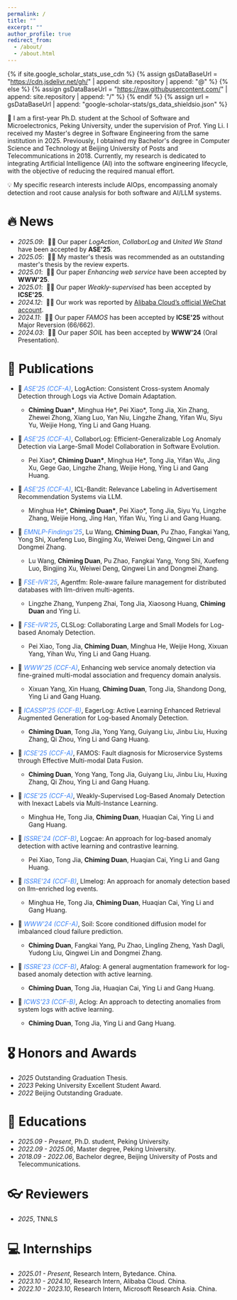 ```yaml
---
permalink: /
title: ""
excerpt: ""
author_profile: true
redirect_from: 
  - /about/
  - /about.html
---
```


{% if site.google_scholar_stats_use_cdn %}
{% assign gsDataBaseUrl = "https://cdn.jsdelivr.net/gh/" | append: site.repository | append: "@" %}
{% else %}
{% assign gsDataBaseUrl = "https://raw.githubusercontent.com/" | append: site.repository | append: "/" %}
{% endif %}
{% assign url = gsDataBaseUrl | append: "google-scholar-stats/gs_data_shieldsio.json" %}

<span class='anchor' id='about-me'></span>

📖 I am a first-year Ph.D. student at the School of Software and Microelectronics, Peking University, under the supervision of Prof. Ying Li. I received my Master's degree in Software Engineering from the same institution in 2025. Previously, I obtained my Bachelor's degree in Computer Science and Technology at Beijing University of Posts and Telecommunications in 2018. Currently, my research is dedicated to integrating Artificial Intelligence (AI) into the software engineering lifecycle, with the objective of reducing the required manual effort.

💡 My specific research interests include AIOps, encompassing anomaly detection and root cause analysis for both software and AI/LLM systems.

# 🔥 News
- *2025.09*: &nbsp;🎉🎉 Our paper *LogAction*, *CollaborLog* and *United We Stand* have been accepted by **ASE'25**.
- *2025.05*: &nbsp;🎉🎉 My master's thesis was recommended as an outstanding master's thesis by the review experts.
- *2025.01*: &nbsp;🎉🎉 Our paper *Enhancing web service* have been accepted by **WWW'25**.
- *2025.01*: &nbsp;🎉🎉 Our paper *Weakly-supervised* has been accepted by **ICSE'25**.
- *2024.12*: &nbsp;🎉🎉 Our work was reported by [Alibaba Cloud’s official WeChat account](https://mp.weixin.qq.com/s/xJs3I9jyX-xkuUpRu7_NWg).
- *2024.11*: &nbsp;🎉🎉 Our paper *FAMOS* has been accepted by **ICSE'25** without Major Reversion (66/662). 
- *2024.03*: &nbsp;🎉🎉 Our paper *SOIL* has been accepted by **WWW'24** (Oral Presentation).
# 📝 Publications 


- 📑 <span style="color: #3b82f6;">*ASE'25 (CCF-A)*</span>,  <span>LogAction: Consistent Cross-system Anomaly Detection through Logs via Active Domain Adaptation.</span>
  - <span>**Chiming Duan\***, Minghua He\*, Pei Xiao\*, Tong Jia, Xin Zhang, Zhewei Zhong, Xiang Luo, Yan Niu, Lingzhe Zhang, Yifan Wu, Siyu Yu, Weijie Hong, Ying Li and Gang Huang.</span>

- 📑 <span style="color: #3b82f6;">*ASE'25 (CCF-A)*</span>,  <span>CollaborLog: Efficient-Generalizable Log Anomaly Detection via Large-Small Model Collaboration in Software Evolution.</span>
  - <span>Pei Xiao\*, **Chiming Duan\***, Minghua He\*, Tong Jia, Yifan Wu, Jing Xu, Gege Gao, Lingzhe Zhang, Weijie Hong, Ying Li and Gang Huang.</span>

- 📑 <span style="color: #3b82f6;">*ASE'25 (CCF-A)*</span>,  <span>ICL-Bandit: Relevance Labeling in Advertisement Recommendation Systems via LLM.</span>
  - <span>Minghua He\*, **Chiming Duan\***, Pei Xiao\*, Tong Jia, Siyu Yu, Lingzhe Zhang, Weijie Hong, Jing Han, Yifan Wu, Ying Li and Gang Huang.</span>

- 📑 <span style="color: #3b82f6;">*EMNLP-Findings'25*</span>,  <span>Lu Wang, **Chiming Duan**, Pu Zhao, Fangkai Yang, Yong Shi, Xuefeng Luo, Bingjing Xu, Weiwei Deng, Qingwei Lin and Dongmei Zhang.</span>
  - <span>Lu Wang, **Chiming Duan**, Pu Zhao, Fangkai Yang, Yong Shi, Xuefeng Luo, Bingjing Xu, Weiwei Deng, Qingwei Lin and Dongmei Zhang.</span>

- 📑 <span style="color: #3b82f6;">*FSE-IVR'25*</span>,  <span>Agentfm: Role-aware failure management for distributed databases with llm-driven multi-agents.</span>
  - <span>Lingzhe Zhang, Yunpeng Zhai, Tong Jia, Xiaosong Huang, **Chiming Duan** and Ying Li.</span>

- 📑 <span style="color: #3b82f6;">*FSE-IVR'25*</span>,  <span>CLSLog: Collaborating Large and Small Models for Log-based Anomaly Detection.</span>
  - <span>Pei Xiao, Tong Jia, **Chiming Duan**, Minghua He, Weijie Hong, Xixuan Yang, Yihan Wu, Ying Li and Gang Huang.</span>

- 📑 <span style="color: #3b82f6;">*WWW'25 (CCF-A)*</span>,  <span>Enhancing web service anomaly detection via fine-grained multi-modal association and frequency domain analysis.</span>
  - <span>Xixuan Yang, Xin Huang, **Chiming Duan**, Tong Jia, Shandong Dong, Ying Li and Gang Huang.</span>

- 📑 <span style="color: #3b82f6;">*ICASSP'25 (CCF-B)*</span>,  <span>EagerLog: Active Learning Enhanced Retrieval Augmented Generation for Log-based Anomaly Detection.</span>
  - <span>**Chiming Duan**, Tong Jia, Yong Yang, Guiyang Liu, Jinbu Liu, Huxing Zhang, Qi Zhou, Ying Li and Gang Huang.</span>

- 📑 <span style="color: #3b82f6;">*ICSE'25 (CCF-A)*</span>,  <span>FAMOS: Fault diagnosis for Microservice Systems through Effective Multi-modal Data Fusion.</span>
  - <span>**Chiming Duan**, Yong Yang, Tong Jia, Guiyang Liu, Jinbu Liu, Huxing Zhang, Qi Zhou, Ying Li and Gang Huang.</span>

- 📑 <span style="color: #3b82f6;">*ICSE'25 (CCF-A)*</span>,  <span>Weakly-Supervised Log-Based Anomaly Detection with Inexact Labels via Multi-Instance Learning.</span>
  - <span>Minghua He, Tong Jia, **Chiming Duan**, Huaqian Cai, Ying Li and Gang Huang.</span>

- 📑 <span style="color: #3b82f6;">*ISSRE'24 (CCF-B)*</span>,  <span>Logcae: An approach for log-based anomaly detection with active learning and contrastive learning.</span>
  - <span>Pei Xiao, Tong Jia, **Chiming Duan**, Huaqian Cai, Ying Li and Gang Huang.</span>

- 📑 <span style="color: #3b82f6;">*ISSRE'24 (CCF-B)*</span>,  <span>Llmelog: An approach for anomaly detection based on llm-enriched log events.</span>
  - <span>Minghua He, Tong Jia, **Chiming Duan**, Huaqian Cai, Ying Li and Gang Huang.</span>
  
- 📑 <span style="color: #3b82f6;">*WWW'24 (CCF-A)*</span>,  <span>Soil: Score conditioned diffusion model for imbalanced cloud failure prediction.</span>
  - <span>**Chiming Duan**, Fangkai Yang, Pu Zhao, Lingling Zheng, Yash Dagli, Yudong Liu, Qingwei Lin and Dongmei Zhang.</span>
  
- 📑 <span style="color: #3b82f6;">*ISSRE'23 (CCF-B)*</span>,  <span>Afalog: A general augmentation framework for log-based anomaly detection with active learning.</span>
  - <span>**Chiming Duan**, Tong Jia, Huaqian Cai, Ying Li and Gang Huang.</span>

- 📑 <span style="color: #3b82f6;">*ICWS'23 (CCF-B)*</span>,  <span>Aclog: An approach to detecting anomalies from system logs with active learning.</span>
  - <span>**Chiming Duan**, Tong Jia, Ying Li and Gang Huang.</span>



# 🎖 Honors and Awards
- *2025* Outstanding Graduation Thesis. 
- *2023* Peking University Excellent Student Award. 
- *2022* Beijing Outstanding Graduate. 

# 📖 Educations
- *2025.09 - Present*, Ph.D. student, Peking University. 
- *2022.09 - 2025.06*, Master degree, Peking University.
- *2018.09 - 2022.06*, Bachelor degree, Beijing University of Posts and Telecommunications. 

# 👓 Reviewers
- *2025*, TNNLS


# 💻 Internships
- *2025.01 - Present*, Research Intern, Bytedance. China.
- *2023.10 - 2024.10*, Research Intern, Alibaba Cloud. China.
- *2022.10 - 2023.10*, Research Intern, Microsoft Research Asia. China.
